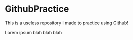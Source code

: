 # GithubPractice
This is a useless repository I made to practice using Github!


Lorem ipsum blah blah blah
